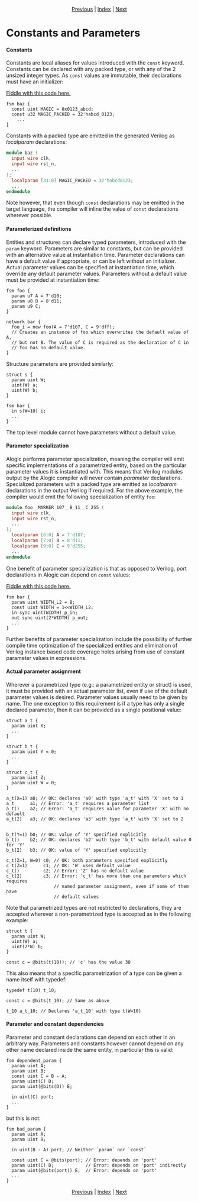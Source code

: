 <p align="center">
<a href="ports.md">Previous</a> |
<a href="index.md">Index</a> |
<a href="fsms.md">Next</a>
</p>

# Constants and Parameters

#### Constants

Constants are local aliases for values introduced with the `const`
keyword. Constants can be declared with any packed type, or with any of
the 2 unsized integer types. As `const` values are immutable, their
declarations must have an initializer:

<a href="http://afiddle.argondesign.com/?example=params_constants.alogic">Fiddle with this code here.</a>

```
fsm baz {
  const uint MAGIC = 0x0123_abcd;
  const u32 MAGIC_PACKED = 32'habcd_0123;
	...
}
```

Constants with a packed type are emitted in the generated Verilog as
_localparam_ declarations:

```verilog
module baz (
  input wire clk,
  input wire rst_n,
  ...
);
  localparam [31:0] MAGIC_PACKED = 32'habcd0123;
  ...
endmodule
```

Note however, that even though `const` declarations may be emitted in
the target language, the compiler will inline the value of `const`
declarations wherever possible.

#### Parameterized definitions

Entities and structures can declare typed parameters, introduced with the
`param` keyword. Parameters are similar to constants, but can be provided
with an alternative value at instantiation time. Parameter declarations can
have a default value if appropriate, or can be left without an
initializer. Actual parameter values can be specified at instantiation
time, which override any default parameter values. Parameters without a
default value must be provided at instantiation time:

```
fsm foo {
  param u7 A = 7'd10;
  param u8 B = 8'd11;
  param u9 C;
}

network bar {
  foo_i = new foo(A = 7'd107, C = 9'dff);
  // Creates an instance of foo which overwrites the default value of A,
  // but not B. The value of C is required as the declaration of C in
  // foo has no default value.
}
```

Structure parameters are provided similarly:

```
struct s {
  param uint W;
  uint(W) a;
  uint(W) b;
}

fsm bar {
  in s(W=10) i;
  ...
}
```

The top level module cannot have parameters without a default value.

#### Parameter specialization

Alogic performs parameter specialization, meaning the compiler will emit
specific implementations of a parametrized entity, based on the
particular parameter values it is instantiated with. This means that
Verilog modules output by the Alogic compiler will never contain
_parameter_ declarations. Specialized parameters with a packed type are
emitted as _localparam_ declarations in the output Verilog if required.
For the above example, the compiler would emit the following specialization
of entity `foo`:

```verilog
module foo__MARKER_107__B_11__C_255 (
  input wire clk,
  input wire rst_n,
  ...
);
  localparam [6:0] A = 7'd107;
  localparam [7:0] B = 8'd11;
  localparam [9:0] C = 9'd255;
  ...
endmodule
```

One benefit of parameter specialization is that as opposed to Verilog,
port declarations in Alogic can depend on `const` values:

<a href="http://afiddle.argondesign.com/?example=params_port_declarations.alogic">Fiddle with this code here.</a>

```
fsm bar {
  param uint WIDTH_L2 = 8;
  const uint WIDTH = 1<<WIDTH_L2;
  in sync uint(WIDTH) p_in;
  out sync uint(2*WIDTH) p_out;
  ...
}
```

Further benefits of parameter specialization include the possibility of
further compile time optimization of the specialized entities and
elimination of Verilog instance based code coverage holes arising from
use of constant parameter values in expressions.

#### Actual parameter assignment

Wherever a parametrized type (e.g.: a parametrized entity or struct) is
used, it must be provided with an actual parameter list, even if use of
the default parameter values is desired. Parameter values usually need to
be given by name. The one exception to this requirement is if a type has
only a single declared parameter, then it can be provided as a single
positional value:

```
struct a_t {
  param uint X;
  ...
}

struct b_t {
  param uint Y = 0;
  ...
}

struct c_t {
  param uint Z;
  param uint W = 0;
}

a_t(X=1) a0; // OK: declares 'a0' with type 'a_t' with 'X' set to 1
a_t      a1; // Error: 'a_t' requires a parameter list
a_t()    a2; // Error: 'a_t' requires value for parameter 'X' with no default
a_t(2)   a3; // OK: declares 'a3' with type 'a_t' with 'X' set to 2


b_t(Y=1) b0; // OK: value of 'Y' specified explicitly
b_t()    b2; // OK: declares 'b2' with type 'b_t' with default value 0 for 'Y'
b_t(2)   b3; // OK: value of 'Y' specified explicitly

c_t(Z=1, W=0) c0; // OK: both parameters specified explicitly
c_t(Z=1)      c1; // OK: 'W' uses default value
c_t()         c2; // Error: 'Z' has no default value
c_t(2)        c3; // Error: 'c_t' has more than one parameters which requires
                  // named parameter assignment, even if some of them have
                  // default values
```

Note that parametrized types are not restricted to declarations, they are
accepted wherever a non-parametrized type is accepted as in the following
example:

```
struct t {
  param uint W;
  uint(W) a;
  uint(2*W) b;
}

const c = @bits(t(10)); // 'c' has the value 30
```

This also means that a specific parametrization of a type can be given
a name itself with typedef:

```
typedef t(10) t_10;

const c = @bits(t_10); // Same as above

t_10 a_t_10; // Declares 'a_t_10' with type t(W=10)
```

#### Parameter and constant dependencies

Parameter and constant declarations can depend on each other in an
arbitrary way. Parameters and constants however cannot depend on any other
name declared inside the same entity, in particular this is
valid:

```
fsm dependent_param {
  param uint A;
  param uint B;
  const uint C = B - A;
  param uint(C) D;
  param uint(@bits(D)) E;

  in uint(C) port;
  ...
}
```

but this is not:

```
fsm bad_param {
  param uint A;
  param uint B;

  in uint(B - A) port; // Neither `param` nor `const`

  const uint C = @bits(port); // Error: depends on 'port'
  param uint(C) D;            // Error: depends on 'port' indirectly
  param uint(@bits(port)) E;  // Error: depends on 'port'
  ...
}
```

<p align="center">
<a href="ports.md">Previous</a> |
<a href="index.md">Index</a> |
<a href="fsms.md">Next</a>
</p>
